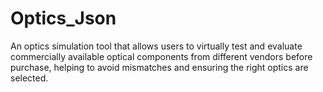# Optics_Json
An optics simulation tool that allows users to virtually test and evaluate commercially available optical components from different vendors before purchase, helping to avoid mismatches and ensuring the right optics are selected.
